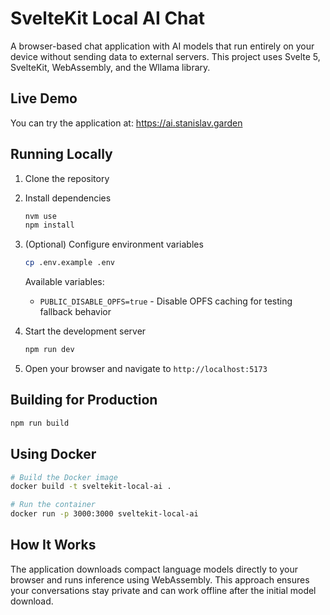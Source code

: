 # SvelteKit Local AI Chat

A browser-based chat application with AI models that run entirely on your device without sending data to external servers. This project uses Svelte 5, SvelteKit, WebAssembly, and the Wllama library.

## Live Demo

You can try the application at:
https://ai.stanislav.garden

## Running Locally

1. Clone the repository

2. Install dependencies

   ```bash
   nvm use
   npm install
   ```

3. (Optional) Configure environment variables

   ```bash
   cp .env.example .env
   ```

   Available variables:

   - `PUBLIC_DISABLE_OPFS=true` - Disable OPFS caching for testing fallback behavior

4. Start the development server

   ```bash
   npm run dev
   ```

5. Open your browser and navigate to `http://localhost:5173`

## Building for Production

```bash
npm run build
```

## Using Docker

```bash
# Build the Docker image
docker build -t sveltekit-local-ai .

# Run the container
docker run -p 3000:3000 sveltekit-local-ai
```

## How It Works

The application downloads compact language models directly to your browser and runs inference using WebAssembly. This approach ensures your conversations stay private and can work offline after the initial model download.
